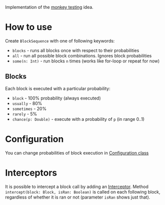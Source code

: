 Implementation of the [monkey testing](https://dannorth.net/monkey-business-value/) idea.

# How to use

Create `BlockSequence` with one of following keywords:

* `blocks` - runs all blocks once with respect to their probabilities
* `all` - run all possible block combinations. Ignores block probabilities
* `some(n: Int)` - run blocks `n` times (works like for-loop or repeat for now)

## Blocks

Each block is executed with a particular probability:

* `block` - 100% probability (always executed)
* `usually` - 80%
* `sometimes` - 20%
* `rarely` - 5%
* `chance(p: Double)` - execute with a probability of `p` (in range 0..1)

# Configuration

You can change probabilities of block execution in [Configuration class](src/commonMain/kotlin/Configuration.kt)

# Interceptors

It is possible to intercept a block call by adding an [Interceptor](src/commonMain/kotlin/interceptor/Interceptor.kt).
Method `intercept(block: Block, isRan: Boolean)` is called on each following block, regardless of whether it is ran or
not (parameter `isRan` shows just that).